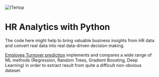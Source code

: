 ![ITertop](http://www.itertop.com/assets/img/iterlogo/logo-itertop-appletouch.png)
# HR Analytics with Python #

The code here might help to bring valuable business insights from HR data and convert real data into real data-driven decision making.

[Employee Turnover prediction](https://github.com/itertop/HR-Analytics/blob/master/Employee%20Turnover%20Prediction.ipynb) implements and compares a wide range of ML methods (Regression, Random Trees, Gradient Boosting, Deep Learning) in order to extract result from quite a difficult non-obvious dataset.
